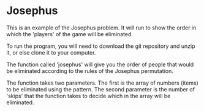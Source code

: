 # Josephus


This is an example of the Josephus problem.
It will run to show the order in which the 'players' of the game will be eliminated.

To run the program, you will need to download the git repository and unzip it, or else clone it to your computer.

The function called 'josephus' will give you the order of people that would be eliminated according to the rules of the Josephus permutation.

The function takes two parameters.  The first is the array of numbers (items) to be eliminated using the pattern.
The second parameter is the number of 'skips' that the function takes to decide which in the array will be eliminated.
